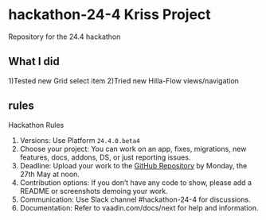 # hackathon-24-4  Kriss Project
Repository for the 24.4 hackathon

## What I did
1)Tested new Grid select item
2)Tried new Hilla-Flow views/navigation


## rules
Hackathon Rules

1. Versions: Use Platform `24.4.0.beta4` 
2. Choose your project: You can work on an app, fixes, migrations, new features, docs, addons, DS, or just reporting issues.
3. Deadline: Upload your work to the [GitHub Repository](https://github.com/vaadin/hackathon-24-4) by Monday, the 27th May at noon.
4. Contribution options: If you don’t have any code to show, please add a README or screenshots demoing your work.
6. Communication: Use Slack channel #hackathon-24-4 for discussions.
7. Documentation: Refer to vaadin.com/docs/next for help and information.


